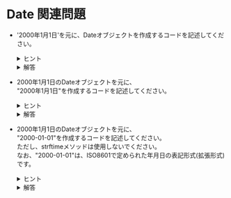 # Date 関連問題

- '2000年1月1日'を元に、Dateオブジェクトを作成するコードを記述してください。

  <details>
    <summary>ヒント</summary>

    ```
    # '2000,01,01'からDateオブジェクトを作成
    result = Date.strptime '2000,01,01', '%Y,%m,%d'
    ```

  </details>

  <details>
    <summary>解答</summary>

    ```
    # '2000年1月1日'からDateオブジェクトを作成
    result = Date.strptime '2000年1月1日', '%Y年%m月%d日'
    ```

  </details>

- 2000年1月1日のDateオブジェクトを元に、
  <br>"2000年1月1日"を作成するコードを記述してください。

  <details>
    <summary>ヒント</summary>

    ```
    # 2000年1月1日のDateオブジェクト
    date = Date.new(2000, 1, 1)

    # "2000, 1, 1" を作成
    result = date.strftime '%Y,%_m,%_d'
    ```

  </details>

  <details>
    <summary>解答</summary>

    ```
    # 2000年1月1日のDateオブジェクト
    date = Date.new(2000, 1, 1)

    # "2000年1月1日"を作成
    result = date.strftime '%Y年%-m月%-d日'
    ```

  </details>

- 2000年1月1日のDateオブジェクトを元に、
  <br>"2000-01-01"を作成するコードを記述してください。
  <br>ただし、strftimeメソッドは使用しないでください。
  <br>なお、"2000-01-01"は、ISO8601で定められた年月日の表記形式(拡張形式)です。

  <details>
    <summary>ヒント</summary>

    ```
    # 2000年1月1日のDateオブジェクト
    date = Date.new(2000, 1, 1)

    # "H12.01.01"（JIS X 0301で定められた表記形式）を作成
    result = date.jisx0301
    ```

  </details>

  <details>
    <summary>解答</summary>

    ```
    # 2000年1月1日のDateオブジェクト
    date = Date.new(2000, 1, 1)

    # "2000-01-01"を作成
    result = date.iso8601
    ```

  </details>

